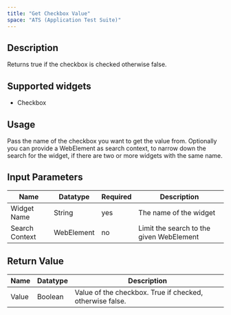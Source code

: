 ```yaml
---
title: "Get Checkbox Value"
space: "ATS (Application Test Suite)"
---
```

## Description

Returns true if the checkbox is checked otherwise false.

## Supported widgets

 + Checkbox

## Usage

Pass the name of the checkbox you want to get the value from.
Optionally you can provide a WebElement as search context, to narrow down the search for the widget, if there are two or more widgets with the same name.

## Input Parameters

Name | Datatype | Required | Description
---- |--------| -------|---------------
Widget Name | String | yes | The name of the widget
Search Context | WebElement | no | Limit the search to the given WebElement

## Return Value

Name | Datatype | Description
---- | --------- | ---------------
Value | Boolean | Value of the checkbox. True if checked, otherwise false.
